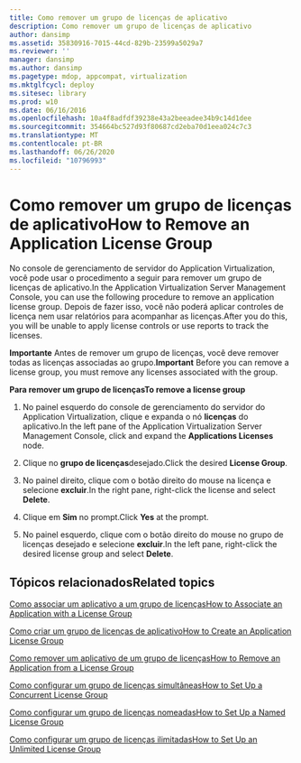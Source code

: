 ```yaml
---
title: Como remover um grupo de licenças de aplicativo
description: Como remover um grupo de licenças de aplicativo
author: dansimp
ms.assetid: 35830916-7015-44cd-829b-23599a5029a7
ms.reviewer: ''
manager: dansimp
ms.author: dansimp
ms.pagetype: mdop, appcompat, virtualization
ms.mktglfcycl: deploy
ms.sitesec: library
ms.prod: w10
ms.date: 06/16/2016
ms.openlocfilehash: 10a4f8adfdf39238e43a2beeadee34b9c14d1dee
ms.sourcegitcommit: 354664bc527d93f80687cd2eba70d1eea024c7c3
ms.translationtype: MT
ms.contentlocale: pt-BR
ms.lasthandoff: 06/26/2020
ms.locfileid: "10796993"
---
```

# <span data-ttu-id="6ab13-103">Como remover um grupo de licenças de aplicativo</span><span class="sxs-lookup"><span data-stu-id="6ab13-103">How to Remove an Application License Group</span></span>


<span data-ttu-id="6ab13-104">No console de gerenciamento de servidor do Application Virtualization, você pode usar o procedimento a seguir para remover um grupo de licenças de aplicativo.</span><span class="sxs-lookup"><span data-stu-id="6ab13-104">In the Application Virtualization Server Management Console, you can use the following procedure to remove an application license group.</span></span> <span data-ttu-id="6ab13-105">Depois de fazer isso, você não poderá aplicar controles de licença nem usar relatórios para acompanhar as licenças.</span><span class="sxs-lookup"><span data-stu-id="6ab13-105">After you do this, you will be unable to apply license controls or use reports to track the licenses.</span></span>

<span data-ttu-id="6ab13-106">**Importante**  Antes de remover um grupo de licenças, você deve remover todas as licenças associadas ao grupo.</span><span class="sxs-lookup"><span data-stu-id="6ab13-106">**Important** Before you can remove a license group, you must remove any licenses associated with the group.</span></span>

 

**<span data-ttu-id="6ab13-107">Para remover um grupo de licenças</span><span class="sxs-lookup"><span data-stu-id="6ab13-107">To remove a license group</span></span>**

1.  <span data-ttu-id="6ab13-108">No painel esquerdo do console de gerenciamento do servidor do Application Virtualization, clique e expanda o nó **licenças** do aplicativo.</span><span class="sxs-lookup"><span data-stu-id="6ab13-108">In the left pane of the Application Virtualization Server Management Console, click and expand the **Applications Licenses** node.</span></span>

2.  <span data-ttu-id="6ab13-109">Clique no **grupo de licenças**desejado.</span><span class="sxs-lookup"><span data-stu-id="6ab13-109">Click the desired **License Group**.</span></span>

3.  <span data-ttu-id="6ab13-110">No painel direito, clique com o botão direito do mouse na licença e selecione **excluir**.</span><span class="sxs-lookup"><span data-stu-id="6ab13-110">In the right pane, right-click the license and select **Delete**.</span></span>

4.  <span data-ttu-id="6ab13-111">Clique em **Sim** no prompt.</span><span class="sxs-lookup"><span data-stu-id="6ab13-111">Click **Yes** at the prompt.</span></span>

5.  <span data-ttu-id="6ab13-112">No painel esquerdo, clique com o botão direito do mouse no grupo de licenças desejado e selecione **excluir**.</span><span class="sxs-lookup"><span data-stu-id="6ab13-112">In the left pane, right-click the desired license group and select **Delete**.</span></span>

## <span data-ttu-id="6ab13-113">Tópicos relacionados</span><span class="sxs-lookup"><span data-stu-id="6ab13-113">Related topics</span></span>


[<span data-ttu-id="6ab13-114">Como associar um aplicativo a um grupo de licenças</span><span class="sxs-lookup"><span data-stu-id="6ab13-114">How to Associate an Application with a License Group</span></span>](how-to-associate-an-application-with-a-license-group.md)

[<span data-ttu-id="6ab13-115">Como criar um grupo de licenças de aplicativo</span><span class="sxs-lookup"><span data-stu-id="6ab13-115">How to Create an Application License Group</span></span>](how-to-create-an-application-license-group.md)

[<span data-ttu-id="6ab13-116">Como remover um aplicativo de um grupo de licenças</span><span class="sxs-lookup"><span data-stu-id="6ab13-116">How to Remove an Application from a License Group</span></span>](how-to-remove-an-application-from-a-license-group.md)

[<span data-ttu-id="6ab13-117">Como configurar um grupo de licenças simultâneas</span><span class="sxs-lookup"><span data-stu-id="6ab13-117">How to Set Up a Concurrent License Group</span></span>](how-to-set-up-a-concurrent-license-group.md)

[<span data-ttu-id="6ab13-118">Como configurar um grupo de licenças nomeadas</span><span class="sxs-lookup"><span data-stu-id="6ab13-118">How to Set Up a Named License Group</span></span>](how-to-set-up-a-named-license-group.md)

[<span data-ttu-id="6ab13-119">Como configurar um grupo de licenças ilimitadas</span><span class="sxs-lookup"><span data-stu-id="6ab13-119">How to Set Up an Unlimited License Group</span></span>](how-to-set-up-an-unlimited-license-group.md)

 

 






